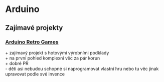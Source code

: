 # Arduino

## Zajímavé projekty

### [Arduino Retro Games](https://github.com/ingegno/RetroGames)

\+ zajímavý projekt s hotovými výrobními podklady   
\+ na první pohled komplexní věc za pár korun   
\+ dobré PR   
\- děti asi nebudou schopné si naprogramovat vlastní hru nebo tu věc jinak upravovat podle své invence   
